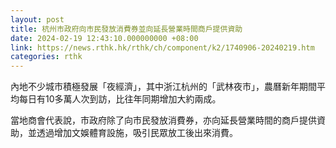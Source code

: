 ```yaml
---
layout: post
title: 杭州市政府向市民發放消費券並向延長營業時間商戶提供資助
date: 2024-02-19 12:43:10.000000000 +08:00
link: https://news.rthk.hk/rthk/ch/component/k2/1740906-20240219.htm
categories: rthk
---
```


內地不少城市積極發展「夜經濟」，其中浙江杭州的「武林夜市」，農曆新年期間平均每日有10多萬人次到訪，比往年同期增加大約兩成。

當地商會代表說，市政府除了向市民發放消費券，亦向延長營業時間的商戶提供資助，並透過增加文娛體育設施，吸引民眾放工後出來消費。
